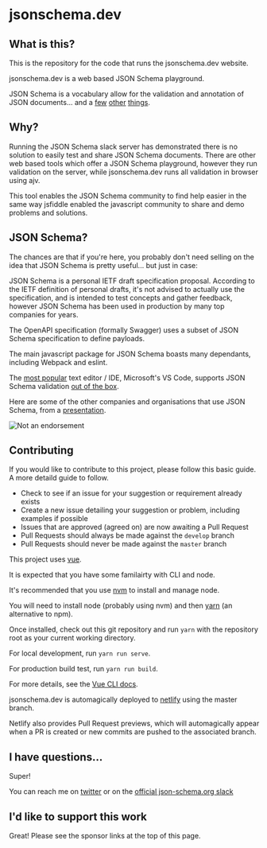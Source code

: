 # jsonschema.dev

## What is this?

This is the repository for the code that runs the jsonschema.dev website.

jsonschema.dev is a web based JSON Schema playground.

JSON Schema is a vocabulary allow for the validation and annotation of JSON documents... and a [few](https://speakerdeck.com/relequestual/json-schema-intro-and-workshop-ga4gh-hinxton-2019?slide=10) [other](https://speakerdeck.com/relequestual/json-schema-intro-and-workshop-ga4gh-hinxton-2019?slide=21) [things](https://speakerdeck.com/relequestual/json-schema-intro-and-workshop-ga4gh-hinxton-2019?slide=22).

## Why?

Running the JSON Schema slack server has demonstrated there is no solution to easily test and share JSON Schema documents. There are other web based tools which offer a JSON Schema playground, however they run validation on the server, while jsonschema.dev runs all validation in browser using ajv.

This tool enables the JSON Schema community to find help easier in the same way jsfiddle enabled the javascript community to share and demo problems and solutions.

## JSON Schema?

The chances are that if you're here, you probably don't need selling on the idea that JSON Schema is pretty useful... but just in case:

JSON Schema is a personal IETF draft specification proposal. According to the IETF definition of personal drafts, it's not advised to actually use the specification, and is intended to test concepts and gather feedback, however JSON Schema has been used in production by many top companies for years.

The OpenAPI specification (formally Swagger) uses a subset of JSON Schema specification to define payloads.

The main javascript package for JSON Schema boasts many dependants, including Webpack and eslint.

The [most popular](https://insights.stackoverflow.com/survey/2019#development-environments-and-tools) text editor / IDE, Microsoft's VS Code, supports JSON Schema validation [out of the box](https://code.visualstudio.com/Docs/languages/json#_json-schemas-and-settings).

Here are some of the other companies and organisations that use JSON Schema, from a [presentation](https://speakerdeck.com/relequestual/json-schema-intro-and-workshop-ga4gh-hinxton-2019).

![Not an endorsement](assets/use-json-schema.png)


## Contributing

If you would like to contribute to this project, please follow this basic guide. A more detaild guide to follow.

 - Check to see if an issue for your suggestion or requirement already exists
 - Create a new issue detailing your suggestion or problem, including examples if possible
 - Issues that are approved (agreed on) are now awaiting a Pull Request
 - Pull Requests should always be made against the `develop` branch
 - Pull Requests should never be made against the `master` branch

This project uses [vue](https://vuejs.org).

It is expected that you have some familairty with CLI and node.

It's recommended that you use [nvm](https://github.com/nvm-sh/nvm) to install and manage node.

You will need to install node (probably using nvm) and then [yarn](https://yarnpkg.com/en/docs/install) (an alternative to npm).

Once installed, check out this git repository and run `yarn` with the repository root as your current working directory.


For local development, run `yarn run serve`.

For production build test, run `yarn run build`.

For more details, see the [Vue CLI docs](https://cli.vuejs.org).

jsonschema.dev is automagically deployed to [netlify](https://www.netlify.com) using the master branch.

Netlify also provides Pull Request previews, which will automagically appear when a PR is created or new commits are pushed to the associated branch.

## I have questions...

Super!

You can reach me on [twitter](https://twitter.com/relequestual) or on the [official json-schema.org slack](https://join.slack.com/t/json-schema/shared_invite/enQtMjk1NDcyNDI2NTAwLTcyYmYwMjdmMmUxNzZjYzIxNGU2YjdkNzdlOGZiNjIwNDI2M2Y3NmRkYjA4YmMwODMwYjgyOTFlNWZjZjAyNjg)

## I'd like to support this work

Great! Please see the sponsor links at the top of this page.
